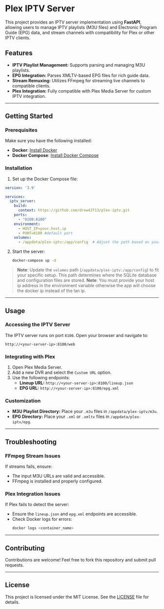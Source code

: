 # Plex IPTV Server

This project provides an IPTV server implementation using **FastAPI**, allowing users to manage IPTV playlists (M3U files) and Electronic Program Guide (EPG) data, and stream channels with compatibility for Plex or other IPTV clients.

## Features
- **IPTV Playlist Management:** Supports parsing and managing M3U playlists.
- **EPG Integration:** Parses XMLTV-based EPG files for rich guide data.
- **Stream Remuxing:** Utilizes FFmpeg for streaming live channels to compatible clients.
- **Plex Integration:** Fully compatible with Plex Media Server for custom IPTV integration.

---

## Getting Started

### Prerequisites
Make sure you have the following installed:
- **Docker**: [Install Docker](https://docs.docker.com/get-docker/)
- **Docker Compose**: [Install Docker Compose](https://docs.docker.com/compose/install/)

### Installation
1. Set up the Docker Compose file:

```yaml
version: '3.9'

services:
  iptv_server:
    build:
      context: https://github.com/drew43713/plex-iptv.git
    ports:
      - "8100:8100"
    environment:
      - HOST_IP=your.host.ip
	  - PORT=8100 #default port
    volumes:
      - /appdata/plex-iptv:/app/config  # Adjust the path based on your setup for persistent storage
```

2. Start the server:
   ```bash
   docker-compose up -d
   ```

> **Note**: Update the `volumes` path (`/appdata/plex-iptv:/app/config`) to fit your specific setup. This path determines where the SQLite database and configuration files are stored.
> **Note**: You must provide your host ip address in the environment variable otherwise the app will choose the docker ip instead of the lan ip.
---

## Usage

### Accessing the IPTV Server
The IPTV server runs on port `8100`. Open your browser and navigate to:
```
http://<your-server-ip>:8100/web
```

### Integrating with Plex
1. Open Plex Media Server.
2. Add a new DVR and select the `Custom URL` option.
3. Use the following endpoints:
   - **Lineup URL:** `http://<your-server-ip>:8100/lineup.json`
   - **EPG URL:** `http://<your-server-ip>:8100/epg.xml`

### Customization
- **M3U Playlist Directory:** Place your `.m3u` files in `/appdata/plex-iptv/m3u`.
- **EPG Directory:** Place your `.xml` or `.xmltv` files in `/appdata/plex-iptv/epg`.

---

## Troubleshooting

### FFmpeg Stream Issues
If streams fails, ensure:
- The input M3U URLs are valid and accessible.
- FFmpeg is installed and properly configured.

### Plex Integration Issues
If Plex fails to detect the server:
- Ensure the `lineup.json` and `epg.xml` endpoints are accessible.
- Check Docker logs for errors:
  ```bash
  docker logs <container_name>
  ```

---

## Contributing
Contributions are welcome! Feel free to fork this repository and submit pull requests.

---

## License
This project is licensed under the MIT License. See the [LICENSE](LICENSE) file for details.

